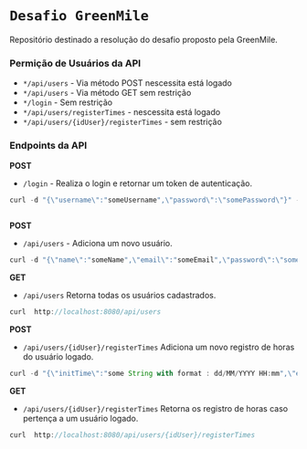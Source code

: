 # `Desafio GreenMile`

Repositório destinado a resolução do desafio proposto pela GreenMile.

### Permição de Usuários da API

- `*/api/users`  - Via método POST nescessita está logado
- `*/api/users` - Via método GET sem restrição
- `*/login` - Sem restrição
- `*/api/users/registerTimes` - nescessita está logado
- `*/api/users/{idUser}/registerTimes` - sem restrição

### Endpoints da API

**POST**

- `/login` - Realiza o login e retornar um token de autenticação.


```javascript 
curl -d "{\"username\":"someUsername",\"password\":\"somePassword\"}" -H "Content-Type: application/json" http://localhost:8080/api/users
                 
```

**POST**

- `/api/users` - Adiciona um novo usuário.

```javascript 
curl -d "{\"name\":"someName",\"email\":"someEmail",\"password\":\"somePassword\"}" -H "authToken: <YOUR TOKEN ACESS>" "Content-Type: application/json" http://localhost:8080/api/users            
```

**GET**

- `/api/users` Retorna todas os usuários cadastrados.

```javascript 
curl  http://localhost:8080/api/users              
```

**POST**

- `/api/users/{idUser}/registerTimes`  Adiciona um novo registro de horas do usuário logado.

```javascript 
curl -d "{\"initTime\":"some String with format : dd/MM/YYYY HH:mm",\"endTime\":"some String with format : dd/MM/YYYY HH:mm"}" -H "authToken: <YOUR TOKEN ACESS>" "Content-Type: application/json" http://localhost:8080/api/users/{idUser}/registerTimes           
```

**GET**

- `/api/users/{idUser}/registerTimes` Retorna os registro de horas caso pertença a um usuário logado.

```javascript 
curl  http://localhost:8080/api/users/{idUser}/registerTimes               
```

